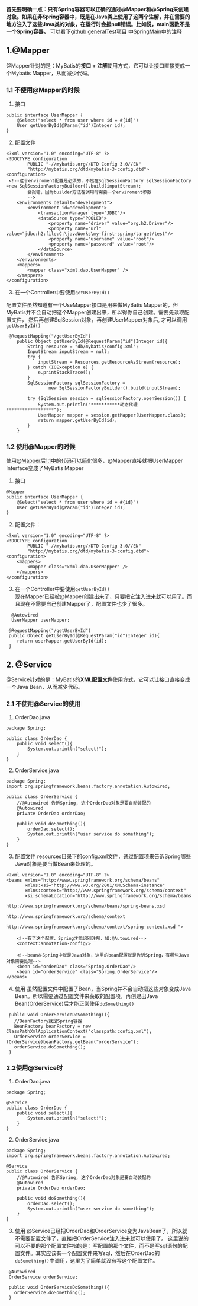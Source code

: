**首先要明确一点：只有Spring容器可以正确的通过@Mapper和@Spring来创建对象。如果在非Spring容器中，既是在Java类上使用了这两个注解，并在需要的地方注入了这些Java类的对象，在运行时会报null错误。比如说，main函数不是一个Spring容器。**  可以看下[github generalTest项目](https://github.com/monalisali/general-test) 中SpringMain中的注释


## 1.@Mapper

@Mapper针对的是：MyBatis的**接口 + 注解**使用方式，它可以让接口直接变成一个Mybatis Mapper，从而减少代码。

### 1.1 不使用@Mapper的时候

1. 接口
```
public interface UserMapper {
    @Select("select * from user where id = #{id}")
    User getUserById(@Param("id")Integer id);
}
```

2. 配置文件
```
<?xml version="1.0" encoding="UTF-8" ?>
<!DOCTYPE configuration
        PUBLIC "-//mybatis.org//DTD Config 3.0//EN"
        "http://mybatis.org/dtd/mybatis-3-config.dtd">
<configuration>
 <!--这个enviroment配置是必须的，不然在SqlSessionFactory sqlSessionFactory =new SqlSessionFactoryBuilder().build(inputStream);
        会报错，因为builder方法在调用时需要一个enviroment参数
        -->
    <environments default="development">
        <environment id="development">
            <transactionManager type="JDBC"/>
            <dataSource type="POOLED">
                <property name="driver" value="org.h2.Driver"/>
                <property name="url" value="jdbc:h2:file:C:\javaWorks\my-first-spring/target/test"/>
                <property name="username" value="root"/>
                <property name="password" value="root"/>
            </dataSource>
        </environment>
    </environments>
    <mappers>       
        <mapper class="xdml.dao.UserMapper" />
    </mappers>
</configuration>
```

3. 在一个Controller中要使用`getUserById()`

配置文件虽然知道有一个UseMapper接口是用来做MyBatis Mapper的，但MyBatis并不会自动把这个Mapper创建出来，所以得你自己创建。需要先读取配置文件，
然后再创建SqlSession对象，再创建UserMapper对象后, 才可以调用`getUserById()`
```
 @RequestMapping("/getUserById")
    public Object getUserById(@RequestParam("id")Integer id){
        String resource = "db/mybatis/config.xml";
        InputStream inputStream = null;
        try {
            inputStream = Resources.getResourceAsStream(resource);
        } catch (IOException e) {
            e.printStackTrace();
        }
        SqlSessionFactory sqlSessionFactory =
                new SqlSessionFactoryBuilder().build(inputStream);

        try (SqlSession session = sqlSessionFactory.openSession()) {
            System.out.println("***********动态代理******************");
            UserMapper mapper = session.getMapper(UserMapper.class);
            return mapper.getUserById(id);
        }
    }
```

### 1.2 使用@Mapper的时候
使用@Mapper后1.1中的代码可以简化很多，@Mapper直接就把UserMapper Interface变成了MyBatis Mapper

1. 接口
```
@Mapper
public interface UserMapper {
    @Select("select * from user where id = #{id}")
    User getUserById(@Param("id")Integer id);
}
```

2. 配置文件：
```
<?xml version="1.0" encoding="UTF-8" ?>
<!DOCTYPE configuration
        PUBLIC "-//mybatis.org//DTD Config 3.0//EN"
        "http://mybatis.org/dtd/mybatis-3-config.dtd">
<configuration>
    <mappers>       
        <mapper class="xdml.dao.UserMapper" />
    </mappers>
</configuration>
```

3. 在一个Controller中要使用`getUserById()`  
现在Mapper已经被@Mapper创建出来了，只要把它注入进来就可以用了。而且现在不需要自己创建Mapper了，配置文件也少了很多。

```
  @Autowired
  UserMapper userMapper;
  
 @RequestMapping("/getUserById")
 public Object getUserById(@RequestParam("id")Integer id){
    return userMapper.getUserById(id);
 }
```

## 2. @Service

@Service针对的是：MyBatis的**XML配置文件**使用方式，它可以让接口直接变成一个Java Bean，从而减少代码。

### 2.1 不使用@Service的使用

1. OrderDao.java
```
package Spring;

public class OrderDao {
    public void select(){
        System.out.println("select!");
    }
}

```

2. OrderService.java
```
package Spring;
import org.springframework.beans.factory.annotation.Autowired;

public class OrderService {
    //@Autowired 告诉Spring, 这个OrderDao对象是要自动装配的
    @Autowired
    private OrderDao orderDao;

    public void doSomething(){
        orderDao.select();
        System.out.println("user service do something");
    }
}

```

3. 配置文件
resources目录下的config.xml文件，通过<bean>配置项来告诉Spring哪些Java对象是要当做Bean来处理的。
    
```
<?xml version="1.0" encoding="UTF-8" ?>
<beans xmlns="http://www.springframework.org/schema/beans"
       xmlns:xsi="http://www.w3.org/2001/XMLSchema-instance"
       xmlns:context="http://www.springframework.org/schema/context"
       xsi:schemaLocation="http://www.springframework.org/schema/beans
                           http://www.springframework.org/schema/beans/spring-beans.xsd
                           http://www.springframework.org/schema/context
                           http://www.springframework.org/schema/context/spring-context.xsd ">

    <!--有了这个配置，Spring才能识别注解，如:@Autowired-->
    <context:annotation-config/>

    <!--bean在Spring中就是Java对象，这里的bean配置就是告诉Spring，有哪些Java对象需要处理-->
    <bean id="orderDao" class="Spring.OrderDao"/>
    <bean id="orderService" class="Spring.OrderService"/>
</beans>
```

4. 使用
虽然配置文件中配置了Bean，当Spring并不会自动把这些对象变成Java Bean。所以需要通过配置文件来获取<bean>的配置项，再创建出Java Bean(OrderService)后才能正常使用`doSomething()`
```
 public void OrderServiceDoSomething(){
   //BeanFactory就是Spring容器
   BeanFactory beanFactory = new ClassPathXmlApplicationContext("classpath:config.xml");
   OrderService orderService = (OrderService)beanFactory.getBean("orderService");
   orderService.doSomething();
 }
 ```

### 2.2使用@Service时

1. OrderDao.java
```
package Spring;

@Service
public class OrderDao {
    public void select(){
        System.out.println("select!");
    }
}

```

2. OrderService.java
```
package Spring;
import org.springframework.beans.factory.annotation.Autowired;

@Service
public class OrderService {
    //@Autowired 告诉Spring, 这个OrderDao对象是要自动装配的
    @Autowired
    private OrderDao orderDao;

    public void doSomething(){
        orderDao.select();
        System.out.println("user service do something");
    }
}

```
3. 使用
@Service已经把OrderDao和OrderService变为JavaBean了，所以就不需要配置文件了，直接把OrderService注入进来就可以使用了。
这里说的可以不要的那个配置文件指的是：写<bean>配置的那个文件，而不是写sql语句的配置文件。其实应该有一个配置文件来写sql，然后在OrderDao的`doSomething()`中调用，这里为了简单就没有写这个配置文件。
    
```
 @Autowired
 OrderService orderService;
 
 public void OrderServiceDoSomething(){
   orderService.doSomething();
 }
 ```

